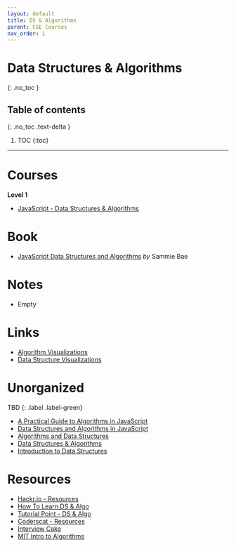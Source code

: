 ```yaml
---
layout: default
title: DS & Algorithms
parent: CSE Courses
nav_order: 1
---
```


# Data Structures & Algorithms
{: .no_toc }

## Table of contents
{: .no_toc .text-delta }

1. TOC
{:toc}

---

# Courses

__Level 1__

- [JavaScript - Data Structures & Algorithms](https://www.youtube.com/watch?v=LuXCJxY7nPE&list=PLn2ipk-jqgZiAHiA70hOxAj8RMUeqYNK3)

# Book

- [JavaScript Data Structures and Algorithms]() *by* Sammie Bae

# Notes

- Empty

# Links

- [Algorithm Visualizations](https://visualgo.net/en)
- [Data Structure Visualizations](https://www.cs.usfca.edu/~galles/visualization/Algorithms.html)


# Unorganized

TBD
{: .label .label-green}

- [A Practical Guide to Algorithms in JavaScript](https://frontendmasters.com/courses/practical-algorithms/)
- [Data Structures and Algorithms in JavaScript](https://frontendmasters.com/courses/data-structures-algorithms/)
- [Algorithms and Data Structures](https://www.youtube.com/watch?v=njTh_OwMljA&list=PLLXdhg_r2hKA7DPDsunoDZ-Z769jWn4R8)
- [Data Structures & Algorithms](https://www.youtube.com/watch?v=AT14lCXuMKI&list=PLdo5W4Nhv31bbKJzrsKfMpo_grxuLl8LU)
- [Introduction to Data Structures](https://www.youtube.com/watch?v=92S4zgXN17o&list=PL2_aWCzGMAwI3W_JlcBbtYTwiQSsOTa6P)

# Resources

- [Hackr.io - Resources](https://hackr.io/tutorials/learn-data-structures-algorithms)
- [How To Learn DS & Algo](https://coderscat.com/how-to-learn-data-structures-and-algorithms)
- [Tutorial Point - DS & Algo](https://www.tutorialspoint.com/data_structures_algorithms/index.htm)
- [Coderscat - Resources](https://coderscat.com/how-to-learn-data-structures-and-algorithms)
- [Interview Cake](https://www.interviewcake.com/data-structures-and-algorithms-guide)
- [MIT Intro to Algorithms](https://ocw.mit.edu/courses/electrical-engineering-and-computer-science/6-006-introduction-to-algorithms-fall-2011/lecture-videos/)